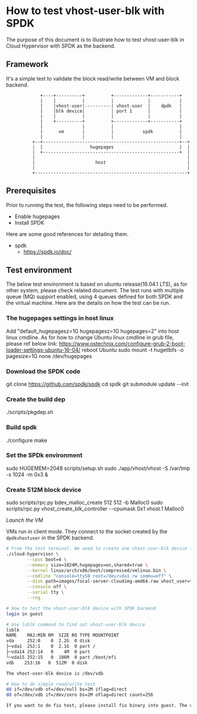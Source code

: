 # How to test vhost-user-blk with SPDK

The purpose of this document is to illustrate how to test vhost-user-blk in Cloud Hypervisor with SPDK as the backend.

## Framework

It's a simple test to validate the block read/write between VM and block backend.
```
             +----+----------+          +-------------+-----------+
             |    |          |          |             |           |
             |    |vhost-user|----------| vhost-user  |    dpdk   |
             |    |blk device|          | port 1      |           |
             |    |          |          |             |           |
             |    +----------+          +-------------+-----------+
             |               |          |                         |
             |      vm       |          |           spdk          |
             |               |          |                         |
          +--+----------------------------------------------------+--+
          |  |                  hugepages                         |  |
          |  +----------------------------------------------------+  |
          |                                                          |
          |                       host                               |
          |                                                          |
          +----------------------------------------------------------+
```
## Prerequisites

Prior to running the test, the following steps need to be performed.
- Enable hugepages
- Install SPDK

Here are some good references for detailing them.
- spdk
	* https://spdk.io/doc/

## Test environment

The below test environment is based on ubuntu release(16.04.1 LTS), as for other system, please check related document.
The test runs with multiple queue (MQ) support enabled, using 4 queues defined for both SPDK and the virtual machine.
Here are the details on how the test can be run.

### The hugepages settings in host linux
Add "default_hugepagesz=1G hugepagesz=1G hugepages=2" into host linux cmdline.
As for how to change Ubuntu linux cmdline in grub file, please ref below link:
https://www.ostechnix.com/configure-grub-2-boot-loader-settings-ubuntu-16-04/
reboot Ubuntu
sudo mount -t hugetlbfs -o pagesize=1G none /dev/hugepages

### Download the SPDK code
git clone https://github.com/spdk/spdk
cd spdk
git submodule update --init

### Create the build dep
./scripts/pkgdep.sh

### Build spdk
./configure
make

### Set the SPDk environment
sudo HUGEMEM=2048 scripts/setup.sh
sudo ./app/vhost/vhost -S /var/tmp -s 1024 -m 0x3 &

### Create 512M block device
sudo scripts/rpc.py bdev_malloc_create 512 512 -b Malloc0
sudo scripts/rpc.py vhost_create_blk_controller --cpumask 0x1 vhost.1 Malloc0

_Launch the VM_

VMs run in client mode. They connect to the socket created by the `dpdkvhostuser` in the SPDK backend.
```bash
# From the test terminal. We need to create one vhost-user-blk device for the --disk.
./cloud-hypervisor \
        --cpus boot=4 \
        --memory size=1024M,hugepages=on,shared=true \
        --kernel linux/arch/x86/boot/compressed/vmlinux.bin \
        --cmdline "console=ttyS0 root=/dev/vda1 rw iommu=off" \
        --disk path=images/focal-server-cloudimg-amd64.raw vhost_user=true,socket=/var/tmp/vhost.1,num_queues=4,queue_size=128 \
        --console off \
        --serial tty \
        --rng
```

```bash
# How to test the vhost-user-blk device with SPDK backend
login in guest

# Use lsblk command to find out vhost-user-blk device
lsblk
NAME    MAJ:MIN RM  SIZE RO TYPE MOUNTPOINT
vda     252:0    0  2.2G  0 disk 
├─vda1  252:1    0  2.1G  0 part /
├─vda14 252:14   0    4M  0 part 
└─vda15 252:15   0  106M  0 part /boot/efi
vdb    253:16   0  512M  0 disk

The vhost-user-blk device is /dev/vdb

# How to do simple read/write test
dd if=/dev/vdb of=/dev/null bs=2M iflag=direct
dd of=/dev/vdb if=/dev/zero bs=2M oflag=direct count=256

If you want to do fio test, please install fio binary into guest. The detailed info is not listed here.
